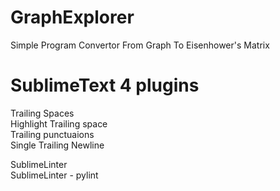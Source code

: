 # GraphExplorer
Simple Program Convertor From Graph To Eisenhower's Matrix

# SublimeText 4 plugins

Trailing Spaces \
Highlight Trailing space \
Trailing punctuaions \
Single Trailing Newline 

SublimeLinter \
SublimeLinter - pylint
